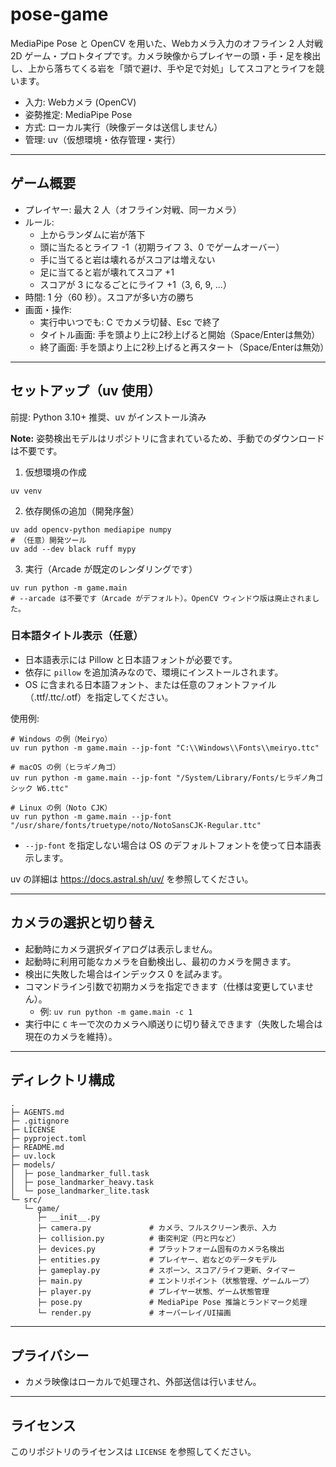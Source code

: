 # pose-game

MediaPipe Pose と OpenCV を用いた、Webカメラ入力のオフライン 2 人対戦 2D ゲーム・プロトタイプです。カメラ映像からプレイヤーの頭・手・足を検出し、上から落ちてくる岩を「頭で避け、手や足で対処」してスコアとライフを競います。

- 入力: Webカメラ (OpenCV)
- 姿勢推定: MediaPipe Pose
- 方式: ローカル実行（映像データは送信しません）
- 管理: uv（仮想環境・依存管理・実行）

---

## ゲーム概要
- プレイヤー: 最大 2 人（オフライン対戦、同一カメラ）
- ルール:
  - 上からランダムに岩が落下
  - 頭に当たるとライフ -1（初期ライフ 3、0 でゲームオーバー）
  - 手に当てると岩は壊れるがスコアは増えない
  - 足に当てると岩が壊れてスコア +1
  - スコアが 3 になるごとにライフ +1（3, 6, 9, ...）
- 時間: 1 分（60 秒）。スコアが多い方の勝ち
- 画面・操作:
  - 実行中いつでも: C でカメラ切替、Esc で終了
  - タイトル画面: 手を頭より上に2秒上げると開始（Space/Enterは無効）
  - 終了画面: 手を頭より上に2秒上げると再スタート（Space/Enterは無効）

---

## セットアップ（uv 使用）
前提: Python 3.10+ 推奨、uv がインストール済み

**Note:** 姿勢検出モデルはリポジトリに含まれているため、手動でのダウンロードは不要です。

1) 仮想環境の作成

```
uv venv
```

2) 依存関係の追加（開発序盤）
```
uv add opencv-python mediapipe numpy
# （任意）開発ツール
uv add --dev black ruff mypy
```

3) 実行（Arcade が既定のレンダリングです）
```
uv run python -m game.main
# --arcade は不要です（Arcade がデフォルト）。OpenCV ウィンドウ版は廃止されました。
```

### 日本語タイトル表示（任意）
- 日本語表示には Pillow と日本語フォントが必要です。
- 依存に `pillow` を追加済みなので、環境にインストールされます。
- OS に含まれる日本語フォント、または任意のフォントファイル（.ttf/.ttc/.otf）を指定してください。

使用例:
```
# Windows の例（Meiryo）
uv run python -m game.main --jp-font "C:\\Windows\\Fonts\\meiryo.ttc"

# macOS の例（ヒラギノ角ゴ）
uv run python -m game.main --jp-font "/System/Library/Fonts/ヒラギノ角ゴシック W6.ttc"

# Linux の例（Noto CJK）
uv run python -m game.main --jp-font "/usr/share/fonts/truetype/noto/NotoSansCJK-Regular.ttc"
```

- `--jp-font` を指定しない場合は OS のデフォルトフォントを使って日本語表示します。

uv の詳細は https://docs.astral.sh/uv/ を参照してください。

---

## カメラの選択と切り替え
- 起動時にカメラ選択ダイアログは表示しません。
- 起動時に利用可能なカメラを自動検出し、最初のカメラを開きます。
- 検出に失敗した場合はインデックス 0 を試みます。
- コマンドライン引数で初期カメラを指定できます（仕様は変更していません）。
  - 例: `uv run python -m game.main -c 1`
- 実行中に `C` キーで次のカメラへ順送りに切り替えできます（失敗した場合は現在のカメラを維持）。

---

## ディレクトリ構成
```
.
├─ AGENTS.md
├─ .gitignore
├─ LICENSE
├─ pyproject.toml
├─ README.md
├─ uv.lock
├─ models/
│  ├─ pose_landmarker_full.task
│  ├─ pose_landmarker_heavy.task
│  └─ pose_landmarker_lite.task
└─ src/
   └─ game/
      ├─ __init__.py
      ├─ camera.py             # カメラ、フルスクリーン表示、入力
      ├─ collision.py          # 衝突判定（円と円など）
      ├─ devices.py            # プラットフォーム固有のカメラ名検出
      ├─ entities.py           # プレイヤー、岩などのデータモデル
      ├─ gameplay.py           # スポーン、スコア/ライフ更新、タイマー
      ├─ main.py               # エントリポイント（状態管理、ゲームループ）
      ├─ player.py             # プレイヤー状態、ゲーム状態管理
      ├─ pose.py               # MediaPipe Pose 推論とランドマーク処理
      └─ render.py             # オーバーレイ/UI描画
```

---

## プライバシー
- カメラ映像はローカルで処理され、外部送信は行いません。

---

## ライセンス
このリポジトリのライセンスは `LICENSE` を参照してください。
